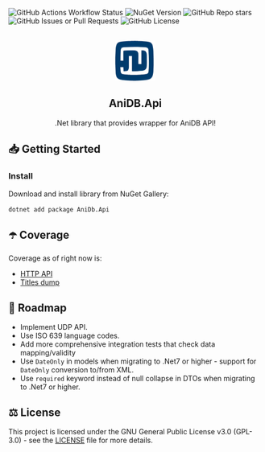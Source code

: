 ![GitHub Actions Workflow Status](https://img.shields.io/github/actions/workflow/status/Vagab0nd/AniDB.Api/build.yml)
![NuGet Version](https://img.shields.io/nuget/v/AniDb.Api)
![GitHub Repo stars](https://img.shields.io/github/stars/Vagab0nd/AniDB.Api?style=flat&color=yellow)
![GitHub Issues or Pull Requests](https://img.shields.io/github/issues/Vagab0nd/AniDB.Api)
![GitHub License](https://img.shields.io/github/license/Vagab0nd/AniDB.Api?color=blue)
<!--
![GitHub contributors from allcontributors.org](https://img.shields.io/github/all-contributors/Vagab0nd/AniDB.Api)
![GitHub forks](https://img.shields.io/github/forks/Vagab0nd/AniDB.Api) 
 -->

<br />
<div align="center">
  <a href="https://github.com/Vagab0nd/AniDB.Api">
    <img src="Images/logo.png" alt="Logo" width="80" height="80">
  </a>

  <h2 align="center">AniDB.Api</h3>

  <p align="center">
    .Net library that provides wrapper for AniDB API!
  </p>
</div>

## 📥 Getting Started

### Install

Download and install library from NuGet Gallery:
```
dotnet add package AniDb.Api
```

## ☂️ Coverage

Coverage as of right now is:
 - [HTTP API](https://wiki.anidb.net/HTTP_API_Definition)
 - [Titles dump](https://wiki.anidb.net/API#Anime_Titles)

## 📝 Roadmap

- Implement UDP API.
- Use ISO 639 language codes.
- Add more comprehensive integration tests that check data mapping/validity
- Use `DateOnly` in models when migrating to .Net7 or higher - support for `DateOnly` conversion to/from XML.
- Use `required` keyword instead of null collapse in DTOs when migrating to .Net7 or higher.

## ⚖ License

This project is licensed under the GNU General Public License v3.0 (GPL-3.0) - see the [LICENSE](LICENSE) file for more details.
